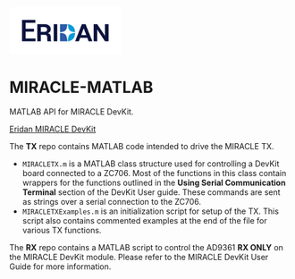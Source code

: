 <img src="Eridan_Logo_RGB.png" width="200">

# MIRACLE-MATLAB

MATLAB API for MIRACLE DevKit.

[Eridan MIRACLE DevKit](https://eridan.io/devkit/)

The **TX** repo contains MATLAB code intended to drive the MIRACLE TX.
- `MIRACLETX.m` is a MATLAB class structure used for controlling a DevKit board connected to a ZC706.  Most of the functions in this class contain wrappers for the functions outlined in the **Using Serial Communication Terminal** section of the DevKit User guide.  These commands are sent as strings over a serial connection to the ZC706.
- `MIRACLETXExamples.m` is an initialization script for setup of the TX.  This script also contains commented examples at the end of the file for various TX functions.

The **RX** repo contains a MATLAB script to control the AD9361 **RX ONLY** on the MIRACLE DevKit module. Please refer to the MIRACLE DevKit User Guide for more information.

